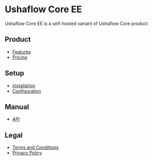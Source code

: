# Ushaflow Core EE

Ushaflow Core EE is a self-hosted variant of Ushaflow Core product

## Product

- [Features]()
- [Pricing]()

## Setup

- [Installation](./setup/installation.md)
- [Configuration](./setup/configuration.md)

## Manual

- [API]()

## Legal

- [Terms and Conditions]()
- [Privacy Policy]()
